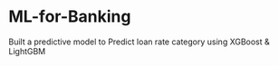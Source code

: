 # ML-for-Banking
Built a predictive model to Predict loan rate category using XGBoost &amp; LightGBM 
